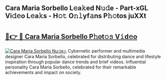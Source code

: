 ## Cara Maria Sorbello L𝚎a𝚔ed N𝚞𝚍e - Part-xGL Vi𝚍𝚎o L𝚎a𝚔s - H𝚘𝚝 O𝚗𝚕yf𝚊ns P𝚑𝚘tos juXXt

# <h2><a href="http://kfc6sd.oniu.top/?m=Cara+Maria+Sorbello">🔗👉 🔴 Cara Maria Sorbello P𝚑ot𝚘𝚜 V𝚒d𝚎o</a></h2>

[![Cara Maria Sorbello Nu𝚍e𝚜](https://i.imgur.com/0qMVB7G.gif)](http://kfc6sd.oniu.top/?m=Cara+Maria+Sorbello)
Cybernetic performer and multimedia designer Cara Maria Sorbello, celebrated for distributing dance and lifestyle inspiration through popular dance trends and brief videos. Influential personality Cara Maria Sorbello, celebrated for their remarkable achievements and impact on society.  
